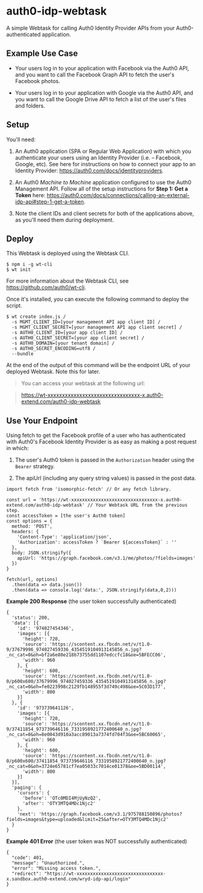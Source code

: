 # auth0-idp-webtask
A simple Webtask for calling Auth0 Identity Provider APIs from your Auth0-authenticated application.

## Example Use Case
* Your users log in to your application with Facebook via the Auth0 API, and you want to call the Facebook Graph API to fetch the user's Facebook photos.

* Your users log in to your application with Google via the Auth0 API, and you want to call the Google Drive API to fetch a list of the user's files and folders.

## Setup
You'll need:

1. An Auth0 application (SPA or Regular Web Application) with which you authenticate your users using an Identity Provider (i.e. – Facebook, Google, etc). See here for instructions on how to connect your app to an Identity Provider: https://auth0.com/docs/identityproviders.

1. An Auth0 *Machine to Machine* application configured to use the Auth0 Management API. Follow all of the setup instructions for **Step 1: Get a Token** here: https://auth0.com/docs/connections/calling-an-external-idp-api#step-1-get-a-token.

1. Note the client IDs and client secrets for both of the applications above, as you'll need them during deployment.

## Deploy
This Webtask is deployed using the Webtask CLI.
```
$ npm i -g wt-cli
$ wt init
```
For more information about the Webtask CLI, see https://github.com/auth0/wt-cli.

Once it's installed, you can execute the following command to deploy the script.

```
$ wt create index.js /
  -s MGMT_CLIENT_ID=[your management API app client ID] /
  -s MGMT_CLIENT_SECRET=[your management API app client secret] /
  -s AUTH0_CLIENT_ID=[your app client ID] /
  -s AUTH0_CLIENT_SECRET=[your app client secret] /
  -s AUTH0_DOMAIN=[your tenant domain] /
  -s AUTH0_SECRET_ENCODING=utf8 /
  --bundle
```
At the end of the output of this command will be the endpoint URL of your deployed Webtask. Note this for later.

> You can access your webtask at the following url:

> https://wt-xxxxxxxxxxxxxxxxxxxxxxxxxxxxxxxx-x.auth0-extend.com/auth0-idp-webtask

## Use Your Endpoint
Using fetch to get the Facebook profile of a user who has authenticated with Auth0's Facebook Identity Provider is as easy as making a post request in which:
1. The user's Auth0 token is passed in the `Authorization` header using the `Bearer` strategy.

1. The apiUrl (including any query string values) is passed in the post data.

```
import fetch from 'isomorphic-fetch' // Or any fetch library.

const url = 'https://wt-xxxxxxxxxxxxxxxxxxxxxxxxxxxxxxxx-x.auth0-extend.com/auth0-idp-webtask' // Your Webtask URL from the previous step.
const accessToken = [the user's Auth0 token]
const options = {
  method: 'POST',
  headers: {
    'Content-Type': 'application/json',
    'Authorization': accessToken ? `Bearer ${accessToken}` : ''
  },
  body: JSON.stringify({
    apiUrl: 'https://graph.facebook.com/v3.1/me/photos/?fields=images'
  })
}

fetch(url, options)
  .then(data => data.json())
  .then(data => console.log('data:', JSON.stringify(data,0,2)))
```
**Example 200 Response** (the user token successfully authenticated)
```
{
  'status': 200,
  'data': [{
    'id': '974027454346',
    'images': [{
      'height': 720,
      'source': 'https://scontent.xx.fbcdn.net/v/t1.0-9/37679996_974027459336_4354519104913145856_n.jpg?_nc_cat=0&oh=bf2a6e80e218b73755dd1107edccfc18&oe=5BFECC06',
      'width': 960
    }, {
      'height': 600,
      'source': 'https://scontent.xx.fbcdn.net/v/t1.0-0/p600x600/37679996_974027459336_4354519104913145856_n.jpg?_nc_cat=0&oh=fe0223998c2129fb148955f3d749c498&oe=5C03D177',
      'width': 800
    }]
  }, {
    'id': '973739641126',
    'images': [{
      'height': 720,
      'source': 'https://scontent.xx.fbcdn.net/v/t1.0-9/37411854_973739646116_7331958921772400640_n.jpg?_nc_cat=0&oh=8e0043d910a3acc89013a7374fd704f3&oe=5BC60065',
      'width': 960
    }, {
      'height': 600,
      'source': 'https://scontent.xx.fbcdn.net/v/t1.0-0/p600x600/37411854_973739646116_7331958921772400640_n.jpg?_nc_cat=0&oh=3724e65781cf7ea05033c7014ce01378&oe=5BD00114',
      'width': 800
    }]
  }],
  'paging': {
    'cursors': {
      'before': 'OTc0MDI4MjUyNzQ2',
      'after': 'OTY3MTQ4MDc1Njc2'
    },
    'next': 'https://graph.facebook.com/v3.1/975788150896/photos?fields=images&type=uploaded&limit=25&after=OTY3MTQ4MDc1Njc2'
  }
}
```

**Example 401 Error** (the user token was NOT successfully authenticated)
```
{
  "code": 401,
  "message": "Unauthorized.",
  "error": "Missing access token.",
  "redirect": "https://wt-xxxxxxxxxxxxxxxxxxxxxxxxxxxxxxxx-x.sandbox.auth0-extend.com/wryd-idp-api/login"
}
```
